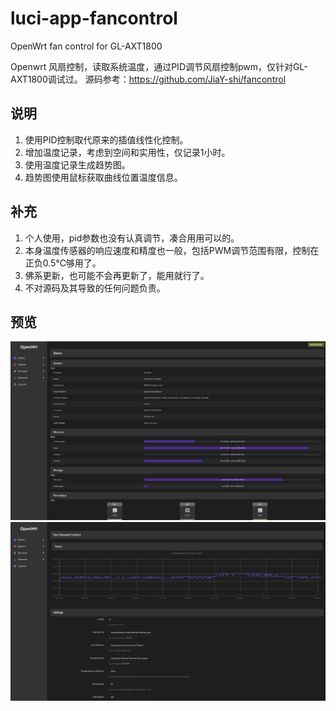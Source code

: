 # luci-app-fancontrol
OpenWrt fan control for GL-AXT1800

Openwrt 风扇控制，读取系统温度，通过PID调节风扇控制pwm，仅针对GL-AXT1800调试过。
源码参考：https://github.com/JiaY-shi/fancontrol

## 说明
1. 使用PID控制取代原来的插值线性化控制。
2. 增加温度记录，考虑到空间和实用性，仅记录1小时。
3. 使用温度记录生成趋势图。
4. 趋势图使用鼠标获取曲线位置温度信息。

## 补充
1. 个人使用，pid参数也没有认真调节，凑合用用可以的。
2. 本身温度传感器的响应速度和精度也一般，包括PWM调节范围有限，控制在正负0.5℃够用了。
3. 佛系更新，也可能不会再更新了，能用就行了。
4. 不对源码及其导致的任何问题负责。

## 预览

![图片](./Image/0.png)
![图片](./Image/1.png)
